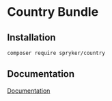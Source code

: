 # Country Bundle

## Installation

```
composer require spryker/country
```

## Documentation

[Documentation](http://spryker.github.io)
